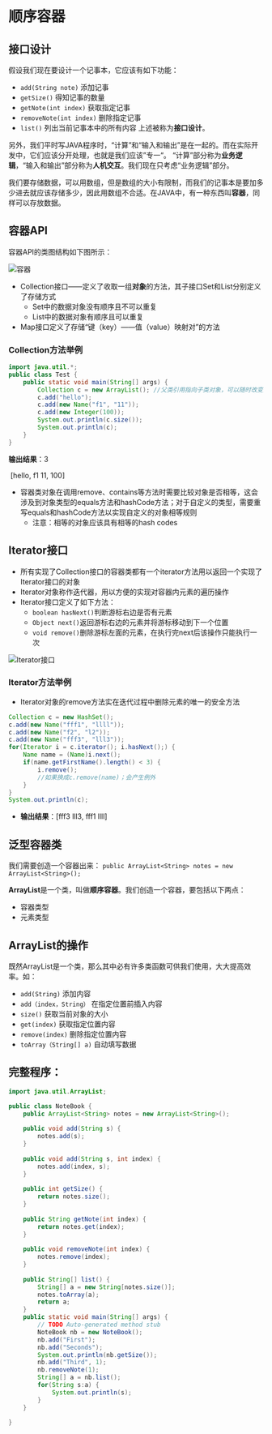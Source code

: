 ﻿# 顺序容器
## 接口设计
假设我们现在要设计一个记事本，它应该有如下功能：

* `add(String note)` 添加记事
* `getSize()` 得知记事的数量
* `getNote(int index)` 获取指定记事
* `removeNote(int index)` 删除指定记事
* `list()` 列出当前记事本中的所有内容
上述被称为**接口设计**。

另外，我们平时写JAVA程序时，“计算”和“输入和输出”是在一起的。而在实际开发中，它们应该分开处理，也就是我们应该”专一“。
“计算”部分称为**业务逻辑**，“输入和输出”部分称为**人机交互**。我们现在只考虑“业务逻辑”部分。

我们要存储数据，可以用数组，但是数组的大小有限制，而我们的记事本是要加多少进去就应该存储多少，因此用数组不合适。在JAVA中，有一种东西叫**容器**，同样可以存放数据。

## 容器API

容器API的类图结构如下图所示：

![容器](https://github.com/LibraTang/Pics/blob/master/Java-Notes/%E5%AE%B9%E5%99%A81.png)

* Collection接口——定义了收取一组**对象**的方法，其子接口Set和List分别定义了存储方式
  * Set中的数据对象没有顺序且不可以重复
  * List中的数据对象有顺序且可以重复
* Map接口定义了存储“键（key）——值（value）映射对”的方法

### Collection方法举例

```java
import java.util.*;
public class Test {
    public static void main(String[] args) {
        Collection c = new ArrayList(); //父类引用指向子类对象，可以随时改变对象类型
        c.add("hello");
        c.add(new Name("f1", "11"));
        c.add(new Integer(100));
        System.out.println(c.size());
        System.out.println(c);
    }
}
```

**输出结果**：3

​		    [hello, f1 11, 100]

* 容器类对象在调用remove、contains等方法时需要比较对象是否相等，这会涉及到对象类型的equals方法和hashCode方法；对于自定义的类型，需要重写equals和hashCode方法以实现自定义的对象相等规则
  * 注意：相等的对象应该具有相等的hash codes

## Iterator接口

* 所有实现了Collection接口的容器类都有一个iterator方法用以返回一个实现了Iterator接口的对象
* Iterator对象称作迭代器，用以方便的实现对容器内元素的遍历操作
* Iterator接口定义了如下方法：
  * `boolean hasNext()`判断游标右边是否有元素
  * `Object next()`返回游标右边的元素并将游标移动到下一个位置
  * `void remove()`删除游标左面的元素，在执行完next后该操作只能执行一次

![Iterator接口](https://github.com/LibraTang/Pics/blob/master/Java-Notes/Iterator%E6%8E%A5%E5%8F%A3.png)

### Iterator方法举例

* Iterator对象的remove方法实在迭代过程中删除元素的唯一的安全方法

```java
Collection c = new HashSet();
c.add(new Name("fff1", "llll"));
c.add(new Name("f2", "l2"));
c.add(new Name("fff3", "lll3"));
for(Iterator i = c.iterator(); i.hasNext();) {
    Name name = (Name)i.next();
    if(name.getFirstName().length() < 3) {
        i.remove();
        //如果换成c.remove(name)；会产生例外
    }
}
System.out.println(c);
```

* **输出结果**：[fff3 lll3, fff1 llll]

## 泛型容器类
我们需要创造一个容器出来：
`public ArrayList<String> notes = new ArrayList<String>();`

**ArrayList**是一个类，叫做**顺序容器**。我们创造一个容器，要包括以下两点：

* 容器类型
* 元素类型

## ArrayList的操作
既然ArrayList是一个类，那么其中必有许多类函数可供我们使用，大大提高效率。如：

* `add(String)` 添加内容
* `add（index，String）` 在指定位置前插入内容
* `size()` 获取当前对象的大小
* `get(index)` 获取指定位置内容
* `remove(index)` 删除指定位置内容
* `toArray（String[] a)` 自动填写数据

## 完整程序：

```java
import java.util.ArrayList;

public class NoteBook {
	public ArrayList<String> notes = new ArrayList<String>();
	
	public void add(String s) {
		notes.add(s);
	}
	
	public void add(String s, int index) {
		notes.add(index, s);
	}
	
	public int getSize() {
		return notes.size();
	}
	
	public String getNote(int index) {
		return notes.get(index);
	}
	
	public void removeNote(int index) {
		notes.remove(index);
	}
	
	public String[] list() {
		String[] a = new String[notes.size()];
		notes.toArray(a);
		return a;
	}
	public static void main(String[] args) {
		// TODO Auto-generated method stub
		NoteBook nb = new NoteBook();
		nb.add("First");
		nb.add("Seconds");
		System.out.println(nb.getSize());
		nb.add("Third", 1);
		nb.removeNote(1);
		String[] a = nb.list();
		for(String s:a) {
			System.out.println(s);
		}
	}

}
```
